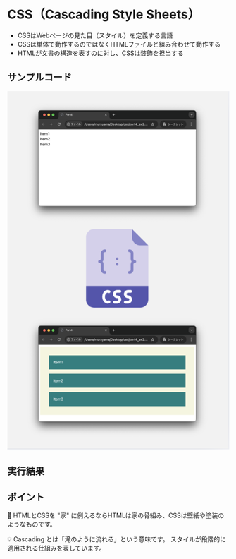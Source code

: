 # CSS（Cascading Style Sheets）

+ CSSはWebページの見た目（スタイル）を定義する言語
+ CSSは単体で動作するのではなくHTMLファイルと組み合わせて動作する
+ HTMLが文書の構造を表すのに対し、CSSは装飾を担当する

## サンプルコード

![CSS画像](https://raw.githubusercontent.com/murayama333/md2slide/refs/heads/main/md/css/part1/img/01.png)

## 実行結果

## ポイント

💬 HTMLとCSSを "家" に例えるならHTMLは家の骨組み、CSSは壁紙や塗装のようなものです。

💡 Cascading とは「滝のように流れる」という意味です。
スタイルが段階的に適用される仕組みを表しています。
